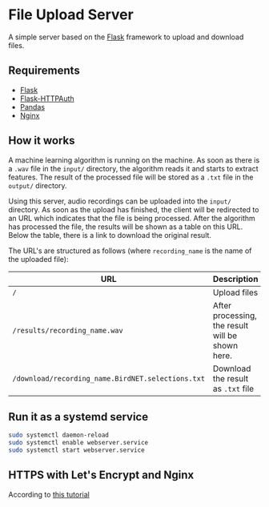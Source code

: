 # File Upload Server

A simple server based on the [Flask](https://flask.palletsprojects.com/en/1.1.x/) framework to upload and download files.




## Requirements

* [Flask](https://pypi.org/project/Flask/)
* [Flask-HTTPAuth](https://pypi.org/project/Flask-HTTPAuth/)
* [Pandas](https://pypi.org/project/pandas/)
* [Nginx](https://www.nginx.com/)

## How it works

A machine learning algorithm is running on the machine. As soon as there is a `.wav` file in the `input/` directory, the algorithm reads it and starts to extract features. The result of the processed file will be stored as a `.txt` file in the `output/` directory.


Using this server, audio recordings can be uploaded into the `input/` directory. As soon as the upload has finished, the client will be redirected to an URL which indicates that the file is being processed. After the algorithm has processed the file, the results will be shown as a table on this URL.
Below the table, there is a link to download the original result.

The URL's are structured as follows
(where `recording_name` is the name of the uploaded file):

URL|Description
-|-
`/`|Upload files
`/results/recording_name.wav`|After processing, the result will be shown here.
`/download/recording_name.BirdNET.selections.txt`|Download the result as `.txt` file

## Run it as a systemd service

```sh
sudo systemctl daemon-reload
sudo systemctl enable webserver.service
sudo systemctl start webserver.service
```
## HTTPS with Let's Encrypt and Nginx

According to [this tutorial](https://www.digitalocean.com/community/tutorials/how-to-serve-flask-applications-with-uswgi-and-nginx-on-ubuntu-18-04)


